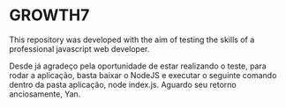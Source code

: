 # GROWTH7
This repository was developed with the aim of testing the skills of a professional javascript web developer.

Desde já agradeço pela oportunidade de estar realizando o teste, para rodar a aplicação, basta baixar o NodeJS e executar o seguinte comando dentro da pasta aplicação, node index.js.
Aguardo seu retorno anciosamente, Yan.
